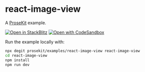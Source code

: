 # react-image-view

A [ProseKit](https://prosekit.dev) example.

[![Open in StackBlitz](https://developer.stackblitz.com/img/open_in_stackblitz.svg)](https://stackblitz.com/github/prosekit/examples/tree/master/react-image-view)
[![Open with CodeSandbox](https://assets.codesandbox.io/github/button-edit-lime.svg)](https://codesandbox.io/p/sandbox/github/prosekit/examples/tree/master/react-image-view)

Run the example locally with:

```bash
npx degit prosekit/examples/react-image-view react-image-view
cd react-image-view
npm install
npm run dev
```
